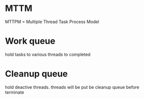 # MTTM
MTTPM = Multiple Thread Task Process Model

# Work queue
hold tasks to various threads to completed

# Cleanup queue
hold deactive threads. threads will be put be cleanup queue before terminate
